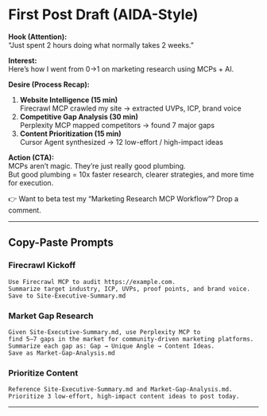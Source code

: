 # First Post Draft (AIDA-Style)

**Hook (Attention):**  
“Just spent 2 hours doing what normally takes 2 weeks.”

**Interest:**  
Here’s how I went from 0→1 on marketing research using MCPs + AI.

**Desire (Process Recap):**
1. **Website Intelligence (15 min)**  
   Firecrawl MCP crawled my site → extracted UVPs, ICP, brand voice
2. **Competitive Gap Analysis (30 min)**  
   Perplexity MCP mapped competitors → found 7 major gaps
3. **Content Prioritization (15 min)**  
   Cursor Agent synthesized → 12 low-effort / high-impact ideas

**Action (CTA):**  
MCPs aren’t magic. They’re just really good plumbing.  
But good plumbing = 10x faster research, clearer strategies, and more time for execution.  

👉 Want to beta test my “Marketing Research MCP Workflow”? Drop a comment.

---

## Copy-Paste Prompts

### Firecrawl Kickoff
```
Use Firecrawl MCP to audit https://example.com. 
Summarize target industry, ICP, UVPs, proof points, and brand voice. 
Save to Site-Executive-Summary.md
```

### Market Gap Research
```
Given Site-Executive-Summary.md, use Perplexity MCP to 
find 5–7 gaps in the market for community-driven marketing platforms. 
Summarize each gap as: Gap → Unique Angle → Content Ideas. 
Save as Market-Gap-Analysis.md
```

### Prioritize Content
```
Reference Site-Executive-Summary.md and Market-Gap-Analysis.md. 
Prioritize 3 low-effort, high-impact content ideas to post today. 
```

---
